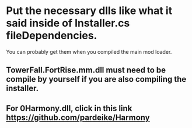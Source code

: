 # Put the necessary dlls like what it said inside of Installer.cs fileDependencies.
You can probably get them when you compiled the main mod loader.
## TowerFall.FortRise.mm.dll must need to be compile by yourself if you are also compiling the installer.

## For 0Harmony.dll, click in this link https://github.com/pardeike/Harmony